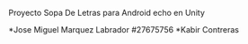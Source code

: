 Proyecto Sopa De Letras para Android echo en Unity

*Jose Miguel Marquez Labrador #27675756
*Kabir Contreras 


